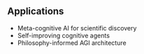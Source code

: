 ## Applications

- Meta-cognitive AI for scientific discovery
- Self-improving cognitive agents
- Philosophy-informed AGI architecture
